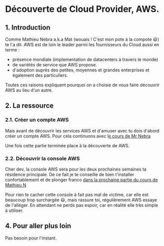 # Découverte de Cloud Provider, AWS.

## 1. Introduction

Comme Mathieu Nebra a.k.a Mat (wouais ! C'est mon pote à la compote :smiley:) te l'a dit.
AWS est de loin le leader parmi les fournisseurs du Cloud aussi en terme :
- présence mondiale (implementation de datacenters à travers le monde)
- de variétés de service que AWS propose.
- d'adoption auprès des petites, moyennes et grandes enterprises et également des particuliers.

Toutes ces raisons expliquent pourquoi on a choisie de vous faire découvrir AWS au lieu d'un autre.

## 2. La ressource
### 2.1. Créer un compte AWS

Mais avant de découvrir les services AWS et d'amuser avec tu dois d'abord créer un compte AWS.
Pour cela continuons avec l[e cours de Mr Nebra](https://openclassrooms.com/fr/courses/4810836-decouvrez-le-cloud-avec-amazon-web-services/4811646-creer-un-compte-sur-aws)

Une fois cette partie terminée place à la découverte de AWS.

### 2.2. Découvrir la console AWS
Cher dev, la console AWS sera pour les deux prochaines semaines ta résidence principale. 
De ce fait je te conseille de bien t'installer confortablement et de plonger franco [dans la prochaine partie du cours de Mathieu N](https://openclassrooms.com/fr/courses/4810836-decouvrez-le-cloud-avec-amazon-web-services/4819941-premiers-pas-dans-la-console-aws)

Pour rien te cacher cette console à fait pas mal de victime, car elle est beaucoup trop surchargée :smiley:,
mais rassure toi, régulièrement AWS essaye de l'alléger.
En attendant ne perds pas espoir, car en réalité elle très simple à utiliser.


## 4. Pour aller plus loin
Pas besoin pour l'instant.